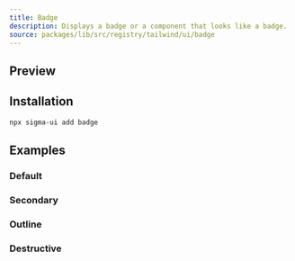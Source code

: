 ```yaml
---
title: Badge
description: Displays a badge or a component that looks like a badge.
source: packages/lib/src/registry/tailwind/ui/badge
---
```


## Preview

<ComponentPreview name="Badge"  />

## Installation

```bash
npx sigma-ui add badge
```

## Examples

### Default

<ComponentPreview name="Badge"  />

### Secondary

<ComponentPreview name="BadgeSecondary" />

### Outline

<ComponentPreview name="BadgeOutline" />

### Destructive

<ComponentPreview name="BadgeDestructive" />
